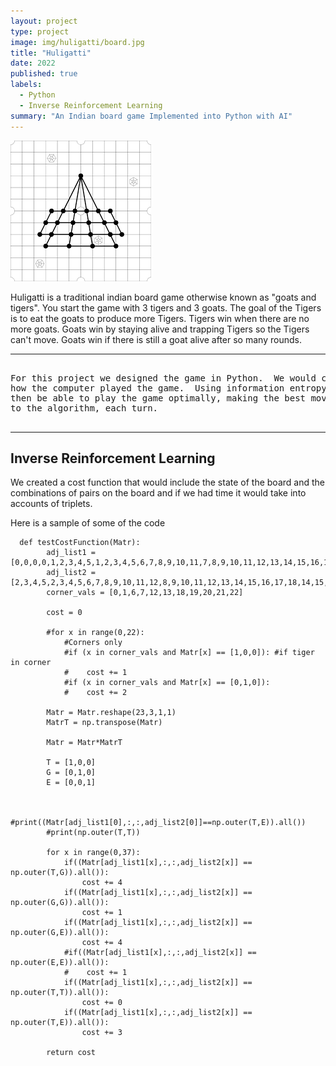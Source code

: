 ```yaml
---
layout: project
type: project
image: img/huligatti/board.jpg
title: "Huligatti"
date: 2022
published: true
labels:
  - Python
  - Inverse Reinforcement Learning
summary: "An Indian board game Implemented into Python with AI"
---
```


<img class="img-fluid" src="../img/huligatti/board1.png">

Huligatti is a traditional indian board game otherwise known as "goats and tigers".  You start the game with 3 tigers and 3 goats.  The goal of the Tigers is to eat the goats to produce more Tigers.   Tigers win when there are no more goats.  Goats win by staying alive and trapping Tigers so the Tigers can't move.  Goats win if there is still a goat alive after so many rounds.

<hr>

<pre>

For this project we designed the game in Python.  We would collect data on 
how the computer played the game.  Using information entropy, the AI would 
then be able to play the game optimally, making the best move, according 
to the algorithm, each turn.  

</pre>

<hr>

## Inverse Reinforcement Learning 
We created a cost function that would include the state of the board and the combinations of pairs on the board and if we had time it would take into accounts of triplets.

Here is a sample of some of the code

```
  def testCostFunction(Matr):
        adj_list1 = [0,0,0,0,1,2,3,4,5,1,2,3,4,5,6,7,8,9,10,11,7,8,9,10,11,12,13,14,15,16,17,14,15,16,17,19,20,21]
        adj_list2 = [2,3,4,5,2,3,4,5,6,7,8,9,10,11,12,8,9,10,11,12,13,14,15,16,17,18,14,15,16,17,18,19,20,21,22,20,21,22]
        corner_vals = [0,1,6,7,12,13,18,19,20,21,22]

        cost = 0

        #for x in range(0,22):
            #Corners only
            #if (x in corner_vals and Matr[x] == [1,0,0]): #if tiger in corner
            #    cost += 1
            #if (x in corner_vals and Matr[x] == [0,1,0]):
            #    cost += 2

        Matr = Matr.reshape(23,3,1,1)
        MatrT = np.transpose(Matr)

        Matr = Matr*MatrT

        T = [1,0,0]
        G = [0,1,0]
        E = [0,0,1]


        #print((Matr[adj_list1[0],:,:,adj_list2[0]]==np.outer(T,E)).all())
        #print(np.outer(T,T))

        for x in range(0,37):
            if((Matr[adj_list1[x],:,:,adj_list2[x]] == np.outer(T,G)).all()):
                cost += 4
            if((Matr[adj_list1[x],:,:,adj_list2[x]] == np.outer(G,G)).all()):
                cost += 1
            if((Matr[adj_list1[x],:,:,adj_list2[x]] == np.outer(G,E)).all()):
                cost += 4
            #if((Matr[adj_list1[x],:,:,adj_list2[x]] == np.outer(E,E)).all()):
            #    cost += 1
            if((Matr[adj_list1[x],:,:,adj_list2[x]] == np.outer(T,T)).all()):
                cost += 0
            if((Matr[adj_list1[x],:,:,adj_list2[x]] == np.outer(T,E)).all()):
                cost += 3

        return cost
```
